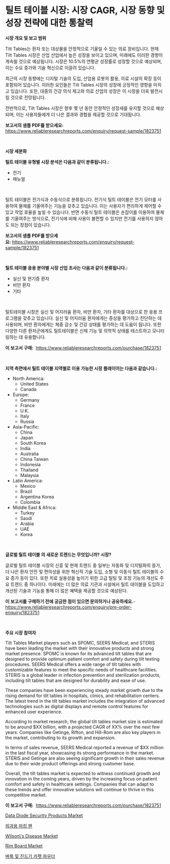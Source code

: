 <p><h1>틸트 테이블 시장: 시장 CAGR, 시장 동향 및 성장 전략에 대한 통찰력</h1></p><p><strong>시장 개요 및 보고 범위</strong></p>
<p><p>Tilt Tables는 환자 또는 대상물을 안정적으로 기울일 수 있는 의료 장비입니다. 현재 Tilt Tables 시장은 산업 산업에서 높은 성장을 보이고 있으며, 미래에도 이러한 경향이 계속될 것으로 예상됩니다. 시장은 10.5%의 연평균 성장률로 성장할 것으로 예상되며, 이는 수요 증가와 기술 혁신으로 이끌려 있습니다.</p><p>최근의 시장 동향에는 디지털 기술의 도입, 산업용 로봇의 활용, 의료 시설의 확장 등이 포함되어 있습니다. 이러한 요인들은 Tilt Tables 시장의 성장에 긍정적인 영향을 미치고 있습니다. 또한, 대중의 건강 의식 제고와 의료 산업의 성장은 이 시장을 더욱 발전시킬 것으로 전망됩니다.</p><p>전반적으로, Tilt Tables 시장은 향후 몇 년 동안 안정적인 성장세를 유지할 것으로 예상되며, 이는 사용자들에게 더 나은 결과와 경험을 제공할 것으로 기대됩니다.</p></p>
<p><strong>보고서의 샘플 PDF를 받으세요:</strong> <a href="https://www.reliableresearchreports.com/enquiry/request-sample/1823751">https://www.reliableresearchreports.com/enquiry/request-sample/1823751</a></p>
<p>&nbsp;</p>
<p><strong>시장 세분화</strong></p>
<p><strong>틸트 테이블 유형별 시장 분석은 다음과 같이 분류됩니다.:</strong></p>
<p><ul><li>전기</li><li>매뉴얼</li></ul></p>
<p>&nbsp;</p>
<p><p>틸트 테이블은 전기식과 수동식으로 분류됩니다. 전기식 틸트 테이블은 전기 모터를 사용하여 물체를 기울여주는 기능을 갖추고 있습니다. 이는 사용자가 편리하게 제어할 수 있고 작업 효율을 높일 수 있습니다. 반면 수동식 틸트 테이블은 손잡이를 이용하여 물체를 기울여주는 방식으로, 전기식에 비해 사용이 불편할 수 있지만 전기를 사용하지 않아도 되는 장점이 있습니다.</p></p>
<p><strong>보고서의 샘플 PDF를 받으세요:</strong>&nbsp;<a href="https://www.reliableresearchreports.com/enquiry/request-sample/1823751">https://www.reliableresearchreports.com/enquiry/request-sample/1823751</a></p>
<p>&nbsp;</p>
<p><strong> 틸트 테이블 응용 분야별 시장 산업 조사는 다음과 같이 분류됩니다.:</strong></p>
<p><ul><li>실신 및 현기증 환자</li><li>비만 환자</li><li>기타</li></ul></p>
<p>&nbsp;</p>
<p><p>틸트테이블 시장은 실신 및 어지러움 환자, 비만 환자, 기타 환자를 대상으로 한 응용 프로그램을 갖추고 있습니다. 실신 및 어지러움 환자에게는 증상을 평가하고 진단하는 데 사용되며, 비만 환자에게는 체중 감소 및 건강 상태를 평가하는 데 도움이 됩니다. 또한 다양한 다른 환자군에게도 틸트테이블은 신체 기능 및 의학적 상태를 테스트하고 모니터링하는 데 유용합니다.</p></p>
<p><strong>이 보고서 구매:</strong>&nbsp; <a href="https://www.reliableresearchreports.com/purchase/1823751">https://www.reliableresearchreports.com/purchase/1823751</a></p>
<p>&nbsp;</p>
<p><strong>지역 측면에서 틸트 테이블 지역별로 이용 가능한 시장 플레이어는 다음과 같습니다.:</strong></p>
<p><ul>
    <li>
        North America:
        <ul>
            <li>United States</li>
            <li>Canada</li>
        </ul>
    </li>
    <li>
        Europe:
        <ul>
            <li>Germany</li>
            <li>France</li>
            <li>U.K.</li>
            <li>Italy</li>
            <li>Russia</li>
        </ul>
    </li>
    <li>
        Asia-Pacific:
        <ul>
            <li>China</li>
            <li>Japan</li>
            <li>South Korea</li>
            <li>India</li>
            <li>Australia</li>
            <li>China Taiwan</li>
            <li>Indonesia</li>
            <li>Thailand</li>
            <li>Malaysia</li>
        </ul>
    </li>
    <li>
        Latin America:
        <ul>
            <li>Mexico</li>
            <li>Brazil</li>
            <li>Argentina Korea</li>
            <li>Colombia</li>
        </ul>
    </li>
    <li>
        Middle East & Africa:
        <ul>
            <li>Turkey</li>
            <li>Saudi</li>
            <li>Arabia</li>
            <li>UAE</li>
            <li>Korea</li>
        </ul>
    </li>
    </ul></p>
<p>&nbsp;</p>
<p><strong>글로벌 틸트 테이블 의 새로운 트렌드는 무엇입니까? 시장?</strong></p>
<p><p>글로벌 틸트 테이블 시장의 신흥 및 현재 트렌드 중 일부는 자동화 및 디지털화의 증가, 더 나은 환자 안전 및 편의성을 위한 혁신적 기술 도입, 소형 및 이동식 틸트 테이블의 수요 증가 등이 있다. 또한 치료 실용성을 높이기 위한 고급 틸팅 및 조정 기능의 개선도 주요 트렌드 중 하나이다. 미래에는 더 많은 의료 기관과 시설에서 틸트 테이블을 도입하고 개선된 기술과 기능을 통해 더 많은 혜택을 제공할 것으로 예상된다.</p></p>
<p><strong>이 보고서를 구매하기 전에 궁금한 점이 있으면 문의하거나 공유하세요.</strong>- <a href="https://www.reliableresearchreports.com/enquiry/pre-order-enquiry/1823751">https://www.reliableresearchreports.com/enquiry/pre-order-enquiry/1823751</a></p>
<p>&nbsp;</p>
<p><strong>주요 시장 참여자</strong></p>
<p><p>Tilt Tables Market players such as SPOMC, SEERS Medical, and STERIS have been leading the market with their innovative products and strong market presence. SPOMC is known for its advanced tilt tables that are designed to provide optimum patient comfort and safety during tilt testing procedures. SEERS Medical offers a wide range of tilt tables with customizable features to meet the specific needs of healthcare facilities. STERIS is a global leader in infection prevention and sterilization products, including tilt tables that are designed for durability and ease of use.</p><p>These companies have been experiencing steady market growth due to the rising demand for tilt tables in hospitals, clinics, and rehabilitation centers. The latest trend in the tilt tables market includes the integration of advanced technologies such as digital displays and remote control features for enhanced user experience.</p><p>According to market research, the global tilt tables market size is estimated to be around $XX billion, with a projected CAGR of XX% over the next few years. Companies like Getinge, Rifton, and Hill-Rom are also key players in the market, contributing to its growth and expansion.</p><p>In terms of sales revenue, SEERS Medical reported a revenue of $XX million in the last fiscal year, showcasing its strong performance in the market. STERIS and Getinge are also seeing significant growth in their sales revenue due to their wide product offerings and strong customer base.</p><p>Overall, the tilt tables market is expected to witness continued growth and innovation in the coming years, driven by the increasing focus on patient comfort and safety in healthcare settings. Companies that can adapt to these trends and offer innovative solutions will continue to thrive in this competitive market.</p></p>
<p><strong>이 보고서 구매:</strong>&nbsp;&nbsp;<a href="https://www.reliableresearchreports.com/purchase/1823751">https://www.reliableresearchreports.com/purchase/1823751</a></p>
<p><p><a href="https://issuu.com/reportprime-2/docs/data-diode-security-products-market-size-2030.pptx">Data Diode Security Products Market</a></p><p><a href="https://github.com/vsr06p4p49/Market-Research-Report-List-1/blob/main/92129474714.md">외과용 마킹 펜</a></p><p><a href="https://issuu.com/reportprime-2/docs/wilsons-disease-market-size-2030.pptx">Wilson\'s Disease Market</a></p><p><a href="https://github.com/CliffMedina6/Market-Research-Report-List-4/blob/main/rim-board-market.md">Rim Board Market</a></p><p><a href="https://medium.com/@hermanokutneva7878567/%EB%B2%BC%EB%A3%A9%EA%B3%BC-%EC%A7%84%EB%93%9C%EA%B8%B0-%EC%B9%B4%ED%8E%AB-%ED%8C%8C%EC%9A%B0%EB%8D%94-%EC%8B%9C%EC%9E%A5%EC%9D%80-%EC%8B%9C%EC%9E%A5-%EC%A0%90%EC%9C%A0%EC%9C%A8-%ED%81%AC%EA%B8%B0-%EB%B0%8F-2031%EB%85%84%EA%B9%8C%EC%A7%80%EC%9D%98-%EC%98%88%EC%83%81-%EC%98%88%EC%B8%A1%EC%97%90-%EC%B4%88%EC%A0%90%EC%9D%84-%EB%A7%9E%EC%B6%94%EA%B3%A0-%EC%9E%88%EC%8A%B5%EB%8B%88%EB%8B%A4-ed8603e71d6e">벼룩 및 진드기 카펫 파우더</a></p></p>
